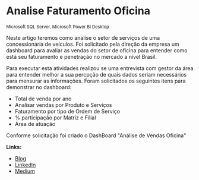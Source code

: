 # Analise Faturamento Oficina
<sub>Microsoft SQL Server, Microsoft Power BI Desktop</sub>

Neste artigo teremos como analise o setor de serviços de uma concessionária de veículos.
Foi solicitado pela direção da empresa um dashboard para avaliar as vendas do setor de oficina para entender como está seu faturamento e penetração no mercado a nível Brasil.

Para executar esta atividades realizou se uma entrevista com gestor da área para entender melhor a sua percpção de quais dados seriam necessários para mensurar as informações.
Foram solicitados os seguintes itens para demonstrar no dashboard:
* Total de venda por ano
* Analisar vendas por Produto e Serviços
* Faturamento por tipo de Ordem de Serviço
* % participação por Matriz e Filial
* Área de atuação

Conforme solicitação foi criado o DashBoard "Análise de Vendas Oficina"



**Links:**
* [Blog](http://sigmoidal.ai)
* [LinkedIn](https://www.linkedin.com/in/carlosfab)
* [Medium](https://www.medium.com)
